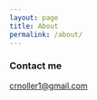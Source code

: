```yaml
---
layout: page
title: About
permalink: /about/
---
```


### Contact me

[crnoller1@gmail.com](mailto:crnoller1@gmail.com)
